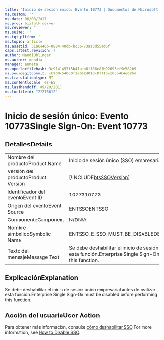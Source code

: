 ```yaml
---
title: 'Inicio de sesión único: Evento 10773 | Documentos de Microsoft'
ms.custom: ''
ms.date: 06/08/2017
ms.prod: biztalk-server
ms.reviewer: ''
ms.suite: ''
ms.tgt_pltfrm: ''
ms.topic: article
ms.assetid: 31a6e46b-0884-40db-bc36-73aa5d558d6f
caps.latest.revision: 7
author: MandiOhlinger
ms.author: mandia
manager: anneta
ms.openlocfilehash: 3c9141497f5b41aeb8f186e85b92693ef9e582b9
ms.sourcegitcommit: cb908c540d8f1a692d01dc8f313e16cb4b4e696d
ms.translationtype: MT
ms.contentlocale: es-ES
ms.lasthandoff: 09/20/2017
ms.locfileid: "22276612"
---
```

# <a name="single-sign-on-event-10773"></a><span data-ttu-id="8afee-102">Inicio de sesión único: Evento 10773</span><span class="sxs-lookup"><span data-stu-id="8afee-102">Single Sign-On: Event 10773</span></span>
## <a name="details"></a><span data-ttu-id="8afee-103">Detalles</span><span class="sxs-lookup"><span data-stu-id="8afee-103">Details</span></span>  
  
|||  
|-|-|  
|<span data-ttu-id="8afee-104">Nombre del producto</span><span class="sxs-lookup"><span data-stu-id="8afee-104">Product Name</span></span>|<span data-ttu-id="8afee-105">Inicio de sesión único (SSO) empresarial</span><span class="sxs-lookup"><span data-stu-id="8afee-105">Enterprise Single Sign-On</span></span>|  
|<span data-ttu-id="8afee-106">Versión del producto</span><span class="sxs-lookup"><span data-stu-id="8afee-106">Product Version</span></span>|[!INCLUDE[btsSSOVersion](../includes/btsssoversion-md.md)]|  
|<span data-ttu-id="8afee-107">Identificador del evento</span><span class="sxs-lookup"><span data-stu-id="8afee-107">Event ID</span></span>|<span data-ttu-id="8afee-108">10773</span><span class="sxs-lookup"><span data-stu-id="8afee-108">10773</span></span>|  
|<span data-ttu-id="8afee-109">Origen del evento</span><span class="sxs-lookup"><span data-stu-id="8afee-109">Event Source</span></span>|<span data-ttu-id="8afee-110">ENTSSO</span><span class="sxs-lookup"><span data-stu-id="8afee-110">ENTSSO</span></span>|  
|<span data-ttu-id="8afee-111">Componente</span><span class="sxs-lookup"><span data-stu-id="8afee-111">Component</span></span>|<span data-ttu-id="8afee-112">N/D</span><span class="sxs-lookup"><span data-stu-id="8afee-112">N/A</span></span>|  
|<span data-ttu-id="8afee-113">Nombre simbólico</span><span class="sxs-lookup"><span data-stu-id="8afee-113">Symbolic Name</span></span>|<span data-ttu-id="8afee-114">ENTSSO_E_SSO_MUST_BE_DISABLED</span><span class="sxs-lookup"><span data-stu-id="8afee-114">ENTSSO_E_SSO_MUST_BE_DISABLED</span></span>|  
|<span data-ttu-id="8afee-115">Texto del mensaje</span><span class="sxs-lookup"><span data-stu-id="8afee-115">Message Text</span></span>|<span data-ttu-id="8afee-116">Se debe deshabilitar el inicio de sesión único empresarial antes de realizar esta función.</span><span class="sxs-lookup"><span data-stu-id="8afee-116">Enterprise Single Sign-On must be disabled before performing this function.</span></span>|  
  
## <a name="explanation"></a><span data-ttu-id="8afee-117">Explicación</span><span class="sxs-lookup"><span data-stu-id="8afee-117">Explanation</span></span>  
 <span data-ttu-id="8afee-118">Se debe deshabilitar el inicio de sesión único empresarial antes de realizar esta función.</span><span class="sxs-lookup"><span data-stu-id="8afee-118">Enterprise Single Sign-On must be disabled before performing this function.</span></span>  
  
## <a name="user-action"></a><span data-ttu-id="8afee-119">Acción del usuario</span><span class="sxs-lookup"><span data-stu-id="8afee-119">User Action</span></span>  
 <span data-ttu-id="8afee-120">Para obtener más información, consulte [cómo deshabilitar SSO](../core/how-to-disable-sso.md).</span><span class="sxs-lookup"><span data-stu-id="8afee-120">For more information, see [How to Disable SSO](../core/how-to-disable-sso.md).</span></span>
